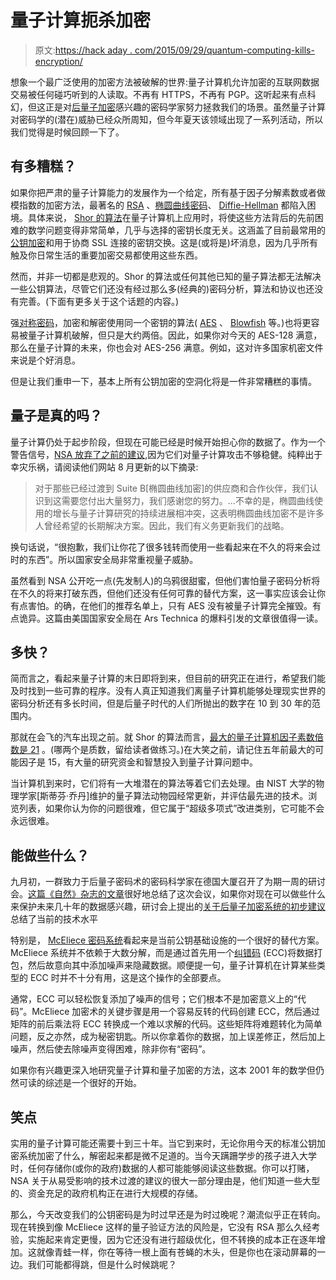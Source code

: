 # 量子计算扼杀加密

> 原文:[https://hack aday . com/2015/09/29/quantum-computing-kills-encryption/](https://hackaday.com/2015/09/29/quantum-computing-kills-encryption/)

想象一个最广泛使用的加密方法被破解的世界:量子计算机允许加密的互联网数据交易被任何碰巧听到的人读取。不再有 HTTPS，不再有 PGP。这听起来有点科幻，但这正是对[后量子加密](https://en.wikipedia.org/wiki/Post-quantum_cryptography)感兴趣的密码学家努力拯救我们的场景。虽然量子计算对密码学的(潜在)威胁已经众所周知，但今年夏天该领域出现了一系列活动，所以我们觉得是时候回顾一下了。

## 有多糟糕？

如果你把严肃的量子计算能力的发展作为一个给定，所有基于因子分解素数或者做模指数的加密方法，最著名的 [RSA](https://en.wikipedia.org/wiki/RSA_(cryptosystem)) 、[椭圆曲线密码](https://en.wikipedia.org/wiki/Elliptic_curve_cryptography)、 [Diffie-Hellman](https://en.wikipedia.org/wiki/Diffie%E2%80%93Hellman_key_exchange) 都陷入困境。具体来说， [Shor 的算法](https://en.wikipedia.org/wiki/Shor%27s_algorithm)在量子计算机上应用时，将使这些方法背后的先前困难的数学问题变得非常简单，几乎与选择的密钥长度无关。这涵盖了目前最常用的[公钥加密](https://en.wikipedia.org/wiki/Public_key_cryptography)和用于协商 SSL 连接的密钥交换。这是(或将是)坏消息，因为几乎所有触及你日常生活的重要加密交易都使用这些东西。

然而，并非一切都是悲观的。Shor 的算法或任何其他已知的量子算法都无法解决一些公钥算法，尽管它们还没有经过那么多(经典的)密码分析，算法和协议也还没有完善。(下面有更多关于这个话题的内容。)

强[对称密码](https://en.wikipedia.org/wiki/Symmetric-key_algorithm)，加密和解密使用同一个密钥的算法( [AES](https://en.wikipedia.org/wiki/Advanced_Encryption_Standard) 、 [Blowfish](https://en.wikipedia.org/wiki/Blowfish_(cipher)) 等。)也将更容易被量子计算机破解，但只是大约两倍。因此，如果你对今天的 AES-128 满意，那么在量子计算的未来，你也会对 AES-256 满意。例如，这对许多国家机密文件来说是个好消息。

但是让我们重申一下，基本上所有公钥加密的空洞化将是一件非常糟糕的事情。

## 量子是真的吗？

量子计算仍处于起步阶段，但现在可能已经是时候开始担心你的数据了。作为一个警告信号，[NSA 放弃了之前的建议](https://www.nsa.gov/ia/programs/suiteb_cryptography/index.shtml),因为它们对量子计算攻击不够稳健。纯粹出于幸灾乐祸，请阅读他们网站 8 月更新的以下摘录:

> 对于那些已经过渡到 Suite B[椭圆曲线加密]的供应商和合作伙伴，我们认识到这需要您付出大量努力，我们感谢您的努力。…不幸的是，椭圆曲线使用的增长与量子计算研究的持续进展相冲突，这表明椭圆曲线加密不是许多人曾经希望的长期解决方案。因此，我们有义务更新我们的战略。

换句话说，“很抱歉，我们让你花了很多钱转而使用一些看起来在不久的将来会过时的东西”。所以国家安全局非常重视量子威胁。

虽然看到 NSA 公开吃一点(先发制人)的乌鸦很甜蜜，但他们害怕量子密码分析将在不久的将来打破东西，但他们还没有任何可靠的替代方案，这一事实应该会让你有点害怕。的确，在他们的推荐名单上，只有 AES 没有被量子计算完全摧毁。有点诡异。这篇由美国国家安全局在 Ars Technica 的爆料引发的文章很值得一读。

## 多快？

简而言之，看起来量子计算的末日即将到来，但目前的研究正在进行，希望我们能及时找到一些可靠的程序。没有人真正知道我们离量子计算机能够处理现实世界的密码分析还有多长时间，但是后量子时代的人们所抛出的数字在 10 到 30 年的范围内。

那就在会飞的汽车出现之前。就 Shor 的算法而言，[最大的量子计算机因子素数倍数是 21](http://www.nature.com/nphoton/journal/v6/n11/full/nphoton.2012.259.html) 。(哪两个是质数，留给读者做练习。)在大笑之前，请记住五年前最大的可能因子是 15，有大量的研究资金和智慧投入到量子计算问题中。

当计算机到来时，它们将有一大堆潜在的算法等着它们去处理。由 NIST 大学的物理学家[斯蒂芬·乔丹]维护的量子算法动物园经常更新，并评估最先进的技术。浏览列表，如果你认为你的问题很难，但它属于“超级多项式”改进类别，它可能不会永远很难。

## 能做些什么？

九月初，一群致力于后量子密码术的密码科学家在德国大厦召开了为期一周的研讨会。[这篇《自然》杂志的文章](http://www.nature.com/news/online-security-braces-for-quantum-revolution-1.18332)很好地总结了这次会议，如果你对现在可以做些什么来保护未来几十年的数据感兴趣，研讨会上提出的[关于后量子加密系统的初步建议](http://materials.dagstuhl.de/files/15/15371/15371.TanjaLange.Preprint.pdf)总结了当前的技术水平

特别是， [McEliece 密码系统](https://en.wikipedia.org/wiki/McEliece_cryptosystem)看起来是当前公钥基础设施的一个很好的替代方案。McEliece 系统并不依赖于大数分解，而是通过首先用一个[纠错码](https://en.wikipedia.org/wiki/Error-correcting_codes) (ECC)将数据打包，然后故意向其中添加噪声来隐藏数据。顺便提一句，量子计算机在计算某些类型的 ECC 时并不十分有用，这是这个操作的全部要点。

通常，ECC 可以轻松恢复添加了噪声的信号；它们根本不是加密意义上的“代码”。McEliece 加密术的关键步骤是用一个容易反转的代码创建 ECC，然后通过矩阵的前后乘法将 ECC 转换成一个难以求解的代码。这些矩阵将难题转化为简单问题，反之亦然，成为秘密钥匙。所以你拿着你的数据，加上误差修正，然后加上噪声，然后使去除噪声变得困难，除非你有“密码”。

如果你有兴趣更深入地研究量子计算和量子加密的方法，这本 2001 年的数学但仍然可读的综述是一个很好的开始。

## 笑点

实用的量子计算可能还需要十到三十年。当它到来时，无论你用今天的标准公钥加密系统加密了什么，解密起来都是微不足道的。当今天蹒跚学步的孩子进入大学时，任何存储你(或你的政府)数据的人都可能能够阅读这些数据。你可以打赌，NSA 关于从易受影响的技术过渡的建议的很大一部分理由是，他们知道一些大型的、资金充足的政府机构正在进行大规模的存储。

那么，今天改变我们的公钥密码是为时过早还是为时过晚呢？潮流似乎正在转向。现在转换到像 McEliece 这样的量子验证方法的风险是，它没有 RSA 那么久经考验，实施起来肯定更慢，因为它还没有进行超级优化，但不转换的成本正在逐年增加。这就像青蛙一样，你在等待一根上面有苍蝇的木头，但是你也在滚动屏幕的一边。我们可能都得跳，但是什么时候跳呢？